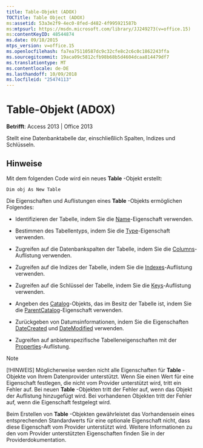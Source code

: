 ```yaml
---
title: Table-Objekt (ADOX)
TOCTitle: Table Object (ADOX)
ms:assetid: 53a3e2f9-4ec0-8fed-d482-4f995921587b
ms:mtpsurl: https://msdn.microsoft.com/library/JJ249273(v=office.15)
ms:contentKeyID: 48544874
ms.date: 09/18/2015
mtps_version: v=office.15
ms.openlocfilehash: fa7ea75110587dc9c32cfe8c2c6c0c1862243ffa
ms.sourcegitcommit: 19aca09c5812cfb98b68b5d4604dcaa814479df7
ms.translationtype: MT
ms.contentlocale: de-DE
ms.lasthandoff: 10/09/2018
ms.locfileid: "25474113"
---
```

# <a name="table-object-adox"></a>Table-Objekt (ADOX)


**Betrifft**: Access 2013 | Office 2013

Stellt eine Datenbanktabelle dar, einschließlich Spalten, Indizes und Schlüsseln.

## <a name="remarks"></a>Hinweise

Mit dem folgenden Code wird ein neues **Table** -Objekt erstellt:

`Dim obj As New Table`

Die Eigenschaften und Auflistungen eines **Table** -Objekts ermöglichen Folgendes:

  - Identifizieren der Tabelle, indem Sie die [Name](name-property-adox.md)-Eigenschaft verwenden.

  - Bestimmen des Tabellentyps, indem Sie die [Type](https://msdn.microsoft.com/library/jj250042\(v=office.15\))-Eigenschaft verwenden.

  - Zugreifen auf die Datenbankspalten der Tabelle, indem Sie die [Columns](columns-collection-adox.md)-Auflistung verwenden.

  - Zugreifen auf die Indizes der Tabelle, indem Sie die [Indexes](indexes-collection-adox.md)-Auflistung verwenden.

  - Zugreifen auf die Schlüssel der Tabelle, indem Sie die [Keys](keys-collection-adox.md)-Auflistung verwenden.

  - Angeben des [Catalog](catalog-object-adox.md)-Objekts, das im Besitz der Tabelle ist, indem Sie die [ParentCatalog](parentcatalog-property-adox.md)-Eigenschaft verwenden.

  - Zurückgeben von Datumsinformationen, indem Sie die Eigenschaften [DateCreated](datecreated-property-adox.md) und [DateModified](datemodified-property-adox.md) verwenden.

  - Zugreifen auf anbieterspezifische Tabelleneigenschaften mit der [Properties](properties-collection-ado.md)-Auflistung.


> [!NOTE]
> <P>[!HINWEIS] Möglicherweise werden nicht alle Eigenschaften für <STRONG>Table</STRONG> -Objekte von Ihrem Datenprovider unterstützt. Wenn Sie einen Wert für eine Eigenschaft festlegen, die nicht vom Provider unterstützt wird, tritt ein Fehler auf. Bei neuen <STRONG>Table</STRONG> -Objekten tritt der Fehler auf, wenn das Objekt der Auflistung hinzugefügt wird. Bei vorhandenen Objekten tritt der Fehler auf, wenn die Eigenschaft festgelegt wird.</P>



Beim Erstellen von **Table** -Objekten gewährleistet das Vorhandensein eines entsprechenden Standardwerts für eine optionale Eigenschaft nicht, dass diese Eigenschaft vom Provider unterstützt wird. Weitere Informationen zu den vom Provider unterstützten Eigenschaften finden Sie in der Providerdokumentation.

